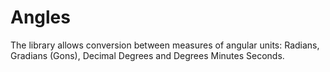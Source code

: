 Angles
======

The library allows conversion between measures of angular units:
Radians, Gradians (Gons), Decimal Degrees and Degrees Minutes Seconds.